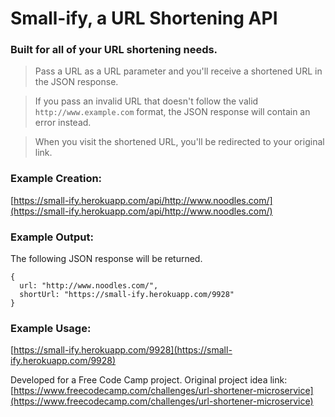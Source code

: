 # Small-ify, a URL Shortening API

### Built for all of your URL shortening needs.

> Pass a URL as a URL parameter and you'll receive a shortened URL in the JSON response.

> If you pass an invalid URL that doesn't follow the valid `http://www.example.com` format, the JSON response will contain an error instead.

> When you visit the shortened URL, you'll be redirected to your original link.

### Example Creation:

[https://small-ify.herokuapp.com/api/http://www.noodles.com/](https://small-ify.herokuapp.com/api/http://www.noodles.com/)

### Example Output:

The following JSON response will be returned.

```
{
  url: "http://www.noodles.com/",
  shortUrl: "https://small-ify.herokuapp.com/9928"
}
```

### Example Usage:

[https://small-ify.herokuapp.com/9928](https://small-ify.herokuapp.com/9928)

Developed for a Free Code Camp project. Original project idea link: [https://www.freecodecamp.com/challenges/url-shortener-microservice](https://www.freecodecamp.com/challenges/url-shortener-microservice)